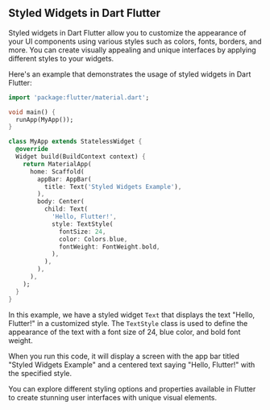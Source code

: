 ## Styled Widgets in Dart Flutter

Styled widgets in Dart Flutter allow you to customize the appearance of your UI components using various styles such as colors, fonts, borders, and more. You can create visually appealing and unique interfaces by applying different styles to your widgets.

Here's an example that demonstrates the usage of styled widgets in Dart Flutter:

```dart
import 'package:flutter/material.dart';

void main() {
  runApp(MyApp());
}

class MyApp extends StatelessWidget {
  @override
  Widget build(BuildContext context) {
    return MaterialApp(
      home: Scaffold(
        appBar: AppBar(
          title: Text('Styled Widgets Example'),
        ),
        body: Center(
          child: Text(
            'Hello, Flutter!',
            style: TextStyle(
              fontSize: 24,
              color: Colors.blue,
              fontWeight: FontWeight.bold,
            ),
          ),
        ),
      ),
    );
  }
}
```
In this example, we have a styled widget `Text` that displays the text "Hello, Flutter!" in a customized style. The `TextStyle` class is used to define the appearance of the text with a font size of 24, blue color, and bold font weight.

When you run this code, it will display a screen with the app bar titled "Styled Widgets Example" and a centered text saying "Hello, Flutter!" with the specified style.

You can explore different styling options and properties available in Flutter to create stunning user interfaces with unique visual elements.